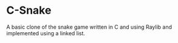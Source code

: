 # C-Snake
A basic clone of the snake game written in C and using Raylib and implemented using a linked list.
